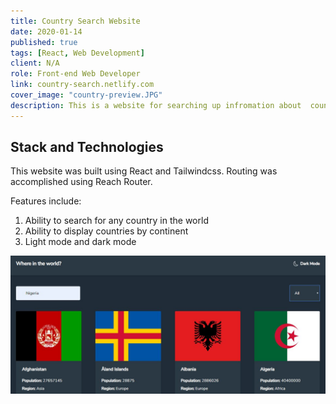 ```yaml
---
title: Country Search Website
date: 2020-01-14
published: true
tags: [React, Web Development]
client: N/A
role: Front-end Web Developer
link: country-search.netlify.com
cover_image: "country-preview.JPG"
description: This is a website for searching up infromation about  countries of the world
---
```


## Stack and Technologies

This website was built using React and Tailwindcss.
Routing was accomplished using Reach Router.

Features include:

1. Ability to search for any country in the world
2. Ability to display countries by continent
3. Light mode and dark mode

![an image](./country-main.JPG)
